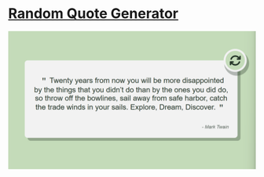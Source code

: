 # [Random Quote Generator](https://lpun-majessica.github.io/random-quote-generator/)

<center><img src='./public/example.png' alt='example' /></center>